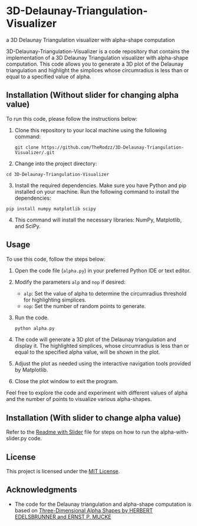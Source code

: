 # 3D-Delaunay-Triangulation-Visualizer
a 3D Delaunay Triangulation visualizer with alpha-shape computation

3D-Delaunay-Triangulation-Visualizer is a code repository that contains the implementation of a 3D Delaunay Triangulation visualizer with alpha-shape computation. This code allows you to generate a 3D plot of the Delaunay triangulation and highlight the simplices whose circumradius is less than or equal to a specified value of alpha.

## Installation (Without slider for changing alpha value)

To run this code, please follow the instructions below:

1. Clone this repository to your local machine using the following command:

   ```
   git clone https://github.com/TheRodzz/3D-Delaunay-Triangulation-Visualizer/.git
   ```
   
2. Change into the project directory:
  ```
  cd 3D-Delaunay-Triangulation-Visualizer
  ```
3. Install the required dependencies. Make sure you have Python and pip installed on your machine. Run the following command to install the dependencies:
  ```
  pip install numpy matplotlib scipy
  ```
4. This command will install the necessary libraries: NumPy, Matplotlib, and SciPy.

## Usage

To use this code, follow the steps below:

1. Open the code file (`alpha.py`) in your preferred Python IDE or text editor.

2. Modify the parameters `alp` and `nop` if desired:
   - `alp`: Set the value of alpha to determine the circumradius threshold for highlighting simplices.
   - `nop`: Set the number of random points to generate.

3. Run the code.

   ```bash
   python alpha.py
4. The code will generate a 3D plot of the Delaunay triangulation and display it. The highlighted simplices, whose circumradius is less than or equal to the specified alpha value, will be shown in the plot.

5. Adjust the plot as needed using the interactive navigation tools provided by Matplotlib.

6. Close the plot window to exit the program.

Feel free to explore the code and experiment with different values of alpha and the number of points to visualize various alpha-shapes.

## Installation (With slider to change alpha value)
Refer to the [Readme with Slider](https://github.com/TheRodzz/3D-Delaunay-Triangulation-Visualizer/blob/main/Readme%20with%20Slider.pdf) file for steps on how to run the alpha-with-slider.py code.
   


## License

This project is licensed under the [MIT License](LICENSE).

## Acknowledgments

- The code for the Delaunay triangulation and alpha-shape computation is based on [Three-Dimensional Alpha Shapes by HERBERT EDELSBRUNNER and ERNST P. MUCKE](https://www.cs.jhu.edu/~misha/Fall05/Papers/edelsbrunner94.pdf)


